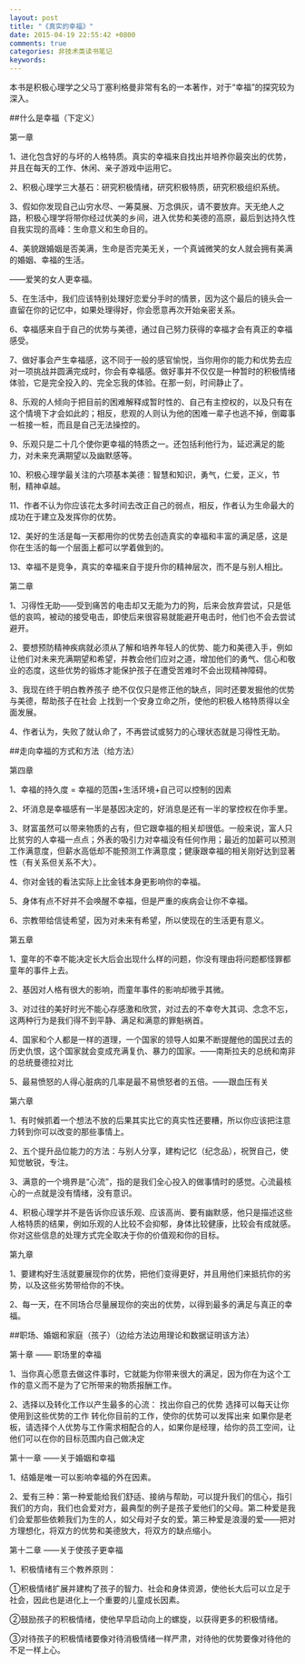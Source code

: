```yaml
---
layout: post
title: "《真实的幸福》"
date: 2015-04-19 22:55:42 +0800
comments: true
categories: 非技术类读书笔记
keywords: 
---
```

本书是积极心理学之父马丁塞利格曼非常有名的一本著作，对于“幸福”的探究较为深入。

<!--more-->


##什么是幸福（下定义）

第一章

1、进化包含好的与坏的人格特质。真实的幸福来自找出并培养你最突出的优势，并且在每天的工作、休闲、亲子游戏中运用它。

2、积极心理学三大基石：研究积极情绪，研究积极特质，研究积极组织系统。

3、假如你发现自己山穷水尽、一筹莫展、万念俱灰，请不要放弃。天无绝人之路，积极心理学将带你经过优美的乡间，进入优势和美德的高原，最后到达持久性自我实现的高峰：生命意义和生命目的。

4、美貌跟婚姻是否美满，生命是否完美无关，一个真诚微笑的女人就会拥有美满的婚姻、幸福的生活。

——爱笑的女人更幸福。

5、在生活中，我们应该特别处理好恋爱分手时的情景，因为这个最后的镜头会一直留在你的记忆中，如果处理得好，你会愿意再次开始亲密关系。

6、幸福感来自于自己的优势与美德，通过自己努力获得的幸福才会有真正的幸福感受。

7、做好事会产生幸福感，这不同于一般的感官愉悦，当你用你的能力和优势去应对一项挑战并圆满完成时，你会有幸福感。做好事并不仅仅是一种暂时的积极情绪体验，它是完全投入的、完全忘我的体验。在那一刻，时间静止了。

8、乐观的人倾向于把目前的困难解释成暂时性的、自己有主控权的，以及只有在这个情境下才会如此的；相反，悲观的人则认为他的困难一辈子也逃不掉，倒霉事一桩接一桩，而且是自己无法操控的。

9、乐观只是二十几个使你更幸福的特质之一。还包括利他行为，延迟满足的能力，对未来充满期望以及幽默感等。

10、积极心理学最关注的六项基本美德：智慧和知识，勇气，仁爱，正义，节制，精神卓越。

11、作者不认为你应该花太多时间去改正自己的弱点，相反，作者认为生命最大的成功在于建立及发挥你的优势。

12、美好的生活是每一天都用你的优势去创造真实的幸福和丰富的满足感，这是你在生活的每一个层面上都可以学着做到的。

13、幸福不是竞争，真实的幸福来自于提升你的精神层次，而不是与别人相比。

第二章

1、习得性无助——受到痛苦的电击却又无能为力的狗，后来会放弃尝试，只是低低的哀鸣，被动的接受电击，即使后来很容易就能避开电击时，他们也不会去尝试避开。

2、要想预防精神疾病就必须从了解和培养年轻人的优势、能力和美德入手，例如让他们对未来充满期望和希望，并教会他们应对之道，增加他们的勇气、信心和敬业的态度，这些优势的锻炼才能保护孩子在遭受苦难时不会出现精神障碍。

3、我现在终于明白教养孩子 绝不仅仅只是修正他的缺点，同时还要发掘他的优势与美德，帮助孩子在社会
上找到一个安身立命之所，使他的积极人格特质得以全面发展。

4、作者认为，失败了就认命了，不再尝试或努力的心理状态就是习得性无助。



##走向幸福的方式和方法（给方法）


第四章

1、幸福的持久度 = 幸福的范围+生活环境+自己可以控制的因素

2、坏消息是幸福感有一半是基因决定的，好消息是还有一半的掌控权在你手里。

3、财富虽然可以带来物质的占有，但它跟幸福的相关却很低。一般来说，富人只比贫穷的人幸福一点点；外表的吸引力对幸福没有任何作用；最近的加薪可以预测工作满意度，但薪水高低却不能预测工作满意度；健康跟幸福的相关刚好达到显著性（有关系但关系不大）。

4、你对金钱的看法实际上比金钱本身更影响你的幸福。

5、身体有点不好并不会唤醒不幸福，但是严重的疾病会让你不幸福。

6、宗教带给信徒希望，因为对未来有希望，所以使现在的生活更有意义。

第五章

1、童年的不幸不能决定长大后会出现什么样的问题，你没有理由将问题都怪罪都童年的事件上去。

2、基因对人格有很大的影响，而童年事件的影响却微乎其微。

3、对过往的美好时光不能心存感激和欣赏，对过去的不幸夸大其词、念念不忘，这两种行为是我们得不到平静、满足和满意的罪魁祸首。

4、国家和个人都是一样的道理，一个国家的领导人如果不断提醒他的国民过去的历史仇恨，这个国家就会变成充满复仇、暴力的国家。——南斯拉夫的总统和南非的总统曼德拉对比

5、最易愤怒的人得心脏病的几率是最不易愤怒者的五倍。——跟血压有关

第六章

1、有时候抓着一个想法不放的后果其实比它的真实性还要糟，所以你应该把注意力转到你可以改变的那些事情上。

2、五个提升品位能力的方法：与别人分享，建构记忆（纪念品），祝贺自己，使知觉敏锐，专注。

3、满意的一个境界是“心流”，指的是我们全心投入的做事情时的感觉。心流最核心的一点就是没有情绪，没有意识。

4、积极心理学并不是告诉你应该乐观、应该高尚、要有幽默感，他只是描述这些 人格特质的结果，例如乐观的人比较不会抑郁，身体比较健康，比较会有成就感。你对这些信息的处理方式完全取决于你的价值观和你的目标。

第九章

1、要建构好生活就要展现你的优势，把他们变得更好，并且用他们来抵抗你的劣势，以及这些劣势带给你的不快。

2、每一天，在不同场合尽量展现你的突出的优势，以得到最多的满足与真正的幸福。



##职场、婚姻和家庭（孩子）（边给方法边用理论和数据证明该方法）


第十章  —— 职场里的幸福

1、当你真心愿意去做这件事时，它就能为你带来很大的满足，因为你在为这个工作的意义而不是为了它所带来的物质报酬工作。

2、选择以及转化工作以产生最多的心流：
  找出你自己的优势
  选择可以每天让你使用到这些优势的工作
  转化你目前的工作，使你的优势可以发挥出来
  如果你是老板，请选择个人优势与工作需求相配合的人，如果你是经理，给你的员工空间，让他们可以在你的目标范围内自己做决定


第十一章  ——关于婚姻和幸福

1、结婚是唯一可以影响幸福的外在因素。

2、爱有三种：第一种爱能给我们舒适、接纳与帮助，可以提升我们的信心，指引我们的方向，我们也会爱对方，最典型的例子是孩子爱他们的父母。第二种爱是我们会爱那些依赖我们为生的人，如父母对子女的爱。第三种爱是浪漫的爱——把对方理想化，将双方的优势和美德放大，将双方的缺点缩小。

第十二章   ——关于使孩子更幸福

1、积极情绪有三个教养原则：

①积极情绪扩展并建构了孩子的智力、社会和身体资源，使他长大后可以立足于社会，因此也是进化上一个重要的儿童成长因素。

②鼓励孩子的积极情绪，使他早早启动向上的螺旋，以获得更多的积极情绪。

③对待孩子的积极情绪要像对待消极情绪一样严肃，对待他的优势要像对待他的不足一样上心。

